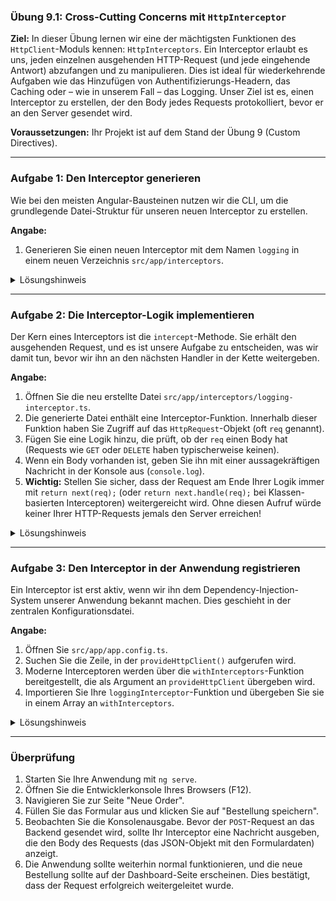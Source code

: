 ### **Übung 9.1: Cross-Cutting Concerns mit `HttpInterceptor`**

**Ziel:** In dieser Übung lernen wir eine der mächtigsten Funktionen des `HttpClient`-Moduls kennen: `HttpInterceptors`. Ein Interceptor erlaubt es uns, jeden einzelnen ausgehenden HTTP-Request (und jede eingehende Antwort) abzufangen und zu manipulieren. Dies ist ideal für wiederkehrende Aufgaben wie das Hinzufügen von Authentifizierungs-Headern, das Caching oder – wie in unserem Fall – das Logging. Unser Ziel ist es, einen Interceptor zu erstellen, der den Body jedes Requests protokolliert, bevor er an den Server gesendet wird.

**Voraussetzungen:** Ihr Projekt ist auf dem Stand der Übung 9 (Custom Directives).

-----

### **Aufgabe 1: Den Interceptor generieren**

Wie bei den meisten Angular-Bausteinen nutzen wir die CLI, um die grundlegende Datei-Struktur für unseren neuen Interceptor zu erstellen.

**Angabe:**

1.  Generieren Sie einen neuen Interceptor mit dem Namen `logging` in einem neuen Verzeichnis `src/app/interceptors`.

<details>
<summary>Lösungshinweis</summary>

```bash
ng generate interceptor interceptors/logging
```

</details>

-----

### **Aufgabe 2: Die Interceptor-Logik implementieren**

Der Kern eines Interceptors ist die `intercept`-Methode. Sie erhält den ausgehenden Request, und es ist unsere Aufgabe zu entscheiden, was wir damit tun, bevor wir ihn an den nächsten Handler in der Kette weitergeben.

**Angabe:**

1.  Öffnen Sie die neu erstellte Datei `src/app/interceptors/logging-interceptor.ts`.
2.  Die generierte Datei enthält eine Interceptor-Funktion. Innerhalb dieser Funktion haben Sie Zugriff auf das `HttpRequest`-Objekt (oft `req` genannt).
3.  Fügen Sie eine Logik hinzu, die prüft, ob der `req` einen Body hat (Requests wie `GET` oder `DELETE` haben typischerweise keinen).
4.  Wenn ein Body vorhanden ist, geben Sie ihn mit einer aussagekräftigen Nachricht in der Konsole aus (`console.log`).
5.  **Wichtig:** Stellen Sie sicher, dass der Request am Ende Ihrer Logik immer mit `return next(req);` (oder `return next.handle(req);` bei Klassen-basierten Interceptoren) weitergereicht wird. Ohne diesen Aufruf würde keiner Ihrer HTTP-Requests jemals den Server erreichen!

<details>
<summary>Lösungshinweis</summary>

```typescript
export const loggingInterceptor: HttpInterceptorFn = (req, next) => {
  console.log(`[Logging Interceptor] Sending request to: ${req.url}`);

  // Nur loggen, wenn der Request einen Body hat (typisch für POST, PUT)
  if (req.body) {
    console.log('[Logging Interceptor] Request Body:', req.body);
  }

  // Den Request an den nächsten Handler in der Kette weiterleiten
  return next(req);
};
```

</details>

-----

### **Aufgabe 3: Den Interceptor in der Anwendung registrieren**

Ein Interceptor ist erst aktiv, wenn wir ihn dem Dependency-Injection-System unserer Anwendung bekannt machen. Dies geschieht in der zentralen Konfigurationsdatei.

**Angabe:**

1.  Öffnen Sie `src/app/app.config.ts`.
2.  Suchen Sie die Zeile, in der `provideHttpClient()` aufgerufen wird.
3.  Moderne Interceptoren werden über die `withInterceptors`-Funktion bereitgestellt, die als Argument an `provideHttpClient` übergeben wird.
4.  Importieren Sie Ihre `loggingInterceptor`-Funktion und übergeben Sie sie in einem Array an `withInterceptors`.

<details>
<summary>Lösungshinweis</summary>

```typescript
import { ApplicationConfig } from '@angular/core';
import { provideRouter } from '@angular/router';

// withInterceptors importieren
import { provideHttpClient, withInterceptors } from '@angular/common/http';

import { routes } from './app.routes';
// Den neuen Interceptor importieren
import { loggingInterceptor } from './interceptors/logging-interceptor';

export const appConfig: ApplicationConfig = {
  providers: [
    provideRouter(routes),
    // provideHttpClient modifizieren
    provideHttpClient(
      withInterceptors([loggingInterceptor])
    )
  ]
};
```

</details>

-----

### **Überprüfung**

1.  Starten Sie Ihre Anwendung mit `ng serve`.
2.  Öffnen Sie die Entwicklerkonsole Ihres Browsers (F12).
3.  Navigieren Sie zur Seite "Neue Order".
4.  Füllen Sie das Formular aus und klicken Sie auf "Bestellung speichern".
5.  Beobachten Sie die Konsolenausgabe. Bevor der `POST`-Request an das Backend gesendet wird, sollte Ihr Interceptor eine Nachricht ausgeben, die den Body des Requests (das JSON-Objekt mit den Formulardaten) anzeigt.
6.  Die Anwendung sollte weiterhin normal funktionieren, und die neue Bestellung sollte auf der Dashboard-Seite erscheinen. Dies bestätigt, dass der Request erfolgreich weitergeleitet wurde.
